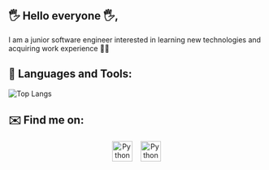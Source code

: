 ## 🖐️ Hello everyone 🖐️, 
I am a junior software engineer interested in learning new technologies and acquiring work experience 🧠💡
## 🧰 Languages and Tools:

![Top Langs](https://github-readme-stats.vercel.app/api/top-langs/?username=RaulVF007&theme=tokyonight)

## ✉️ Find me on:
<p align="center">
 <a href="https://www.linkedin.com/in/ra%C3%BAl-vega-0a57a31a1/" target="_blank" rel="noopener noreferrer"> <img src="https://cdn.jsdelivr.net/npm/simple-icons@v3/icons/linkedin.svg" alt="Python" height="40" style="vertical-align:top; margin:4px"></a>&nbsp
 <a href="mailto:raulvf007@gmail.com"> <img src="https://cdn.jsdelivr.net/npm/simple-icons@v3/icons/gmail.svg" alt="Python" height="40" style="vertical-align:top; margin:4px"></a>
</p>
